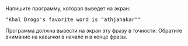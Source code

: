 
Напишите программу, которая выведет на экран:

<pre class='hexlet-basics-output'>
"Khal Drogo's favorite word is "athjahakar""
</pre>
Программа должна вывести на экран эту фразу в точности. Обратите внимание на кавычки в начале и в конце фразы.
